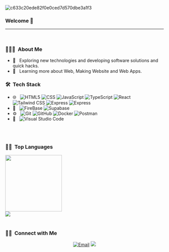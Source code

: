 
![c633c20ede82f0e0ced7d570dbe3a1f3](https://user-images.githubusercontent.com/70382532/138322189-2db8df52-9dcb-40a0-88a8-c365466bd33d.gif)
### Welcome 👋 


---
<br>

<h3> 👨🏻‍💻 &nbsp;About Me </h3>

- 🤔 &nbsp; Exploring new technologies and developing software solutions and quick hacks.
- 🌱 &nbsp; Learning more about Web, Making Website and Web Apps.

<h3> 🛠 &nbsp;Tech Stack</h3>

- 🌐 &nbsp;
  ![HTML5](https://img.shields.io/badge/-HTML5-333?style=flat&logo=HTML5)
  ![CSS](https://img.shields.io/badge/-CSS-333?style=flat&logo=CSS3&logoColor=1572B6)
  ![JavaScript](https://img.shields.io/badge/-JavaScript-333?style=flat&logo=javascript)
  ![TypeScript](https://img.shields.io/badge/-TypeScript-333?style=flat&logo=typescript)
  ![React](https://img.shields.io/badge/-React-333?style=flat&logo=react)
  ![Tailwind CSS](https://img.shields.io/badge/-Tailwind%20CSS-333?style=flat&logo=Tailwind-CSS)
  ![Express](https://img.shields.io/badge/-Express.js-333?CSS-333?style=flat&logo=express)
  ![Express](https://img.shields.io/badge/node.js-333?style=flat&logo=Node.js&logoColor=white)
- 📶 &nbsp;
  ![FireBase](https://img.shields.io/badge/-Firebase-333?style=flat&logo=Firebase)
  ![Supabase](https://img.shields.io/badge/-Supabase-333?style=flat&logo=Supabase)
- ⚙️ &nbsp;
  ![Git](https://img.shields.io/badge/-Git-333?style=flat&logo=git)
  ![GitHub](https://img.shields.io/badge/-GitHub-333?style=flat&logo=github)
  ![Docker](https://img.shields.io/badge/-Docker-333?style=flat&logo=docker)
  ![Postman](https://img.shields.io/badge/-Postman-333?style=flat&logo=Postman)
- 🔧 &nbsp;
  ![Visual Studio Code](https://img.shields.io/badge/-Visual%20Studio%20Code-333?style=flat&logo=visual-studio-code&logoColor=007ACC)

<br>
<br>

<h3> 🧑‍💻 &nbsp;Top Languages</h3>

<img height="180em" src="https://github-readme-stats.vercel.app/api/top-langs/?username=suplice&layout=compact&theme=react" />



<br>
 <img src="https://github-readme-activity-graph.vercel.app/graph?username=suplice&theme=react-dark"> <img>

<br/>
<br />

<h3> 🤝🏻 &nbsp;Connect with Me </h3>

<p align="center">
  <a href="mailto:mateuszsuplice@gmail.com"><img alt="Email" src="https://img.shields.io/badge/Email-mateuszsuplice@gmail.com-blue?style=flat-square&logo=gmail"></a>
<a href="https://visitorbadge.io/status?path=https%3A%2F%2Fgithub.com%2FSuplice%2FSuplice"><img src="https://api.visitorbadge.io/api/visitors?path=https%3A%2F%2Fgithub.com%2FSuplice%2FSuplice&label=VISITORS&countColor=%23007ec6&style=flat-square&labelStyle=none" /></a>
</p>
<!--
**Suplice/Suplice** is a ✨ _special_ ✨ repository because its `README.md` (this file) appears on your GitHub profile.

Here are some ideas to get you started:

- 🔭 I’m currently working on ...
- 🌱 I’m currently learning ...
- 👯 I’m looking to collaborate on ...
- 🤔 I’m looking for help with ...
- 💬 Ask me about ...
- 📫 How to reach me: ...
- 😄 Pronouns: ...
- ⚡ Fun fact: ...
-->
